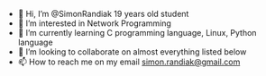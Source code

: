 - 👋 Hi, I’m @SimonRandiak 19 years old student 
- 👀 I’m interested in Network Programming
- 🌱 I’m currently learning C programming language, Linux, Python language
- 💞️ I’m looking to collaborate on almost everything listed below 
- 📫 How to reach me on my email simon.randiak@gmail.com

<!---
SimonRandiak/SimonRandiak is a ✨ special ✨ repository because its `README.md` (this file) appears on your GitHub profile.
You can click the Preview link to take a look at your changes.
--->
